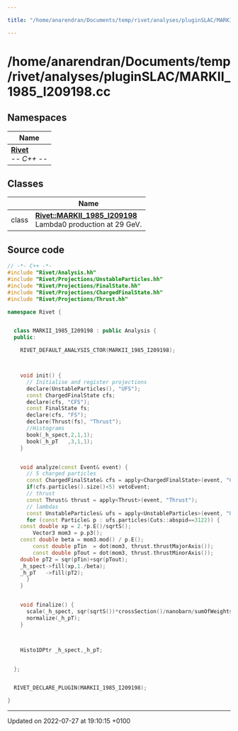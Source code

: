 ```yaml
---

title: "/home/anarendran/Documents/temp/rivet/analyses/pluginSLAC/MARKII_1985_I209198.cc"

---
```


# /home/anarendran/Documents/temp/rivet/analyses/pluginSLAC/MARKII_1985_I209198.cc



## Namespaces

| Name           |
| -------------- |
| **[Rivet](http://example.org/namespaces/namespacerivet/)** <br>-*- C++ -*-  |

## Classes

|                | Name           |
| -------------- | -------------- |
| class | **[Rivet::MARKII_1985_I209198](http://example.org/classes/classrivet_1_1markii__1985__i209198/)** <br>Lambda0 production at 29 GeV.  |




## Source code

```cpp
// -*- C++ -*-
#include "Rivet/Analysis.hh"
#include "Rivet/Projections/UnstableParticles.hh"
#include "Rivet/Projections/FinalState.hh"
#include "Rivet/Projections/ChargedFinalState.hh"
#include "Rivet/Projections/Thrust.hh"

namespace Rivet {


  class MARKII_1985_I209198 : public Analysis {
  public:

    RIVET_DEFAULT_ANALYSIS_CTOR(MARKII_1985_I209198);



    void init() {
      // Initialise and register projections
      declare(UnstableParticles(), "UFS");
      const ChargedFinalState cfs;
      declare(cfs, "CFS");
      const FinalState fs;
      declare(cfs, "FS");
      declare(Thrust(fs), "Thrust");
      //Histograms
      book(_h_spect,2,1,1);
      book(_h_pT   ,3,1,1);
    }


    void analyze(const Event& event) {
      // 5 charged particles
      const ChargedFinalState& cfs = apply<ChargedFinalState>(event, "CFS");
      if(cfs.particles().size()<5) vetoEvent;
      // thrust
      const Thrust& thrust = apply<Thrust>(event, "Thrust");
      // lambdas
      const UnstableParticles& ufs = apply<UnstableParticles>(event, "UFS");
      for (const Particle& p : ufs.particles(Cuts::abspid==3122)) {
    const double xp = 2.*p.E()/sqrtS();
        Vector3 mom3 = p.p3();
    const double beta = mom3.mod() / p.E();
        const double pTin  = dot(mom3, thrust.thrustMajorAxis());
        const double pTout = dot(mom3, thrust.thrustMinorAxis());
    double pT2 = sqr(pTin)+sqr(pTout);
    _h_spect->fill(xp,1./beta);
    _h_pT   ->fill(pT2);
      }
    }


    void finalize() {
      scale(_h_spect, sqr(sqrtS())*crossSection()/nanobarn/sumOfWeights());
      normalize(_h_pT);
    }



    Histo1DPtr _h_spect,_h_pT;


  };


  RIVET_DECLARE_PLUGIN(MARKII_1985_I209198);

}
```


-------------------------------

Updated on 2022-07-27 at 19:10:15 +0100
